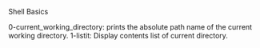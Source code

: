Shell Basics

0-current_working_directory: prints the absolute path name of the current working directory.
1-listit: Display contents list of current directory.
